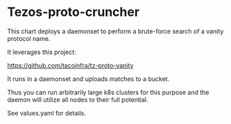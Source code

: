 # Tezos-proto-cruncher

This chart deploys a daemonset to perform a brute-force search
of a vanity protocol name.

It leverages this project:

https://github.com/tacoinfra/tz-proto-vanity

It runs in a daemonset and uploads matches to a bucket.

Thus you can run arbitrarily large k8s clusters for this purpose and the daemon will utilize all nodes to their full potential.

See values.yaml for details.
